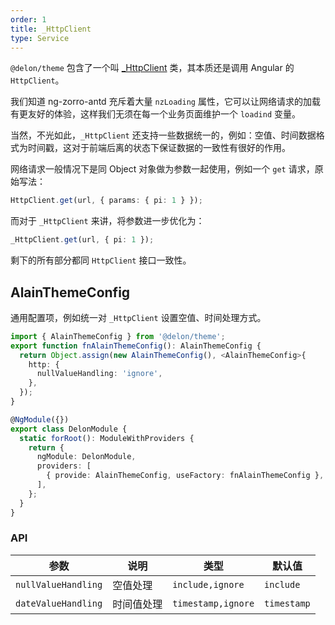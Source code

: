 ```yaml
---
order: 1
title: _HttpClient
type: Service
---
```


`@delon/theme` 包含了一个叫 [\_HttpClient](https://github.com/ng-alain/delon/blob/master/packages/theme/services/http/http.client.ts) 类，其本质还是调用 Angular 的 `HttpClient`。

我们知道 ng-zorro-antd 充斥着大量 `nzLoading` 属性，它可以让网络请求的加载有更友好的体验，这样我们无须在每一个业务页面维护一个 `loadind` 变量。

当然，不光如此，`_HttpClient` 还支持一些数据统一的，例如：空值、时间数据格式为时间戳，这对于前端后离的状态下保证数据的一致性有很好的作用。

网络请求一般情况下是同 Object 对象做为参数一起使用，例如一个 `get` 请求，原始写法：

```ts
HttpClient.get(url, { params: { pi: 1 } });
```

而对于 `_HttpClient` 来讲，将参数进一步优化为：

```ts
_HttpClient.get(url, { pi: 1 });
```

剩下的所有部分都同 `HttpClient` 接口一致性。

## AlainThemeConfig

通用配置项，例如统一对 `_HttpClient` 设置空值、时间处理方式。

```ts
import { AlainThemeConfig } from '@delon/theme';
export function fnAlainThemeConfig(): AlainThemeConfig {
  return Object.assign(new AlainThemeConfig(), <AlainThemeConfig>{
    http: {
      nullValueHandling: 'ignore',
    },
  });
}

@NgModule({})
export class DelonModule {
  static forRoot(): ModuleWithProviders {
    return {
      ngModule: DelonModule,
      providers: [
        { provide: AlainThemeConfig, useFactory: fnAlainThemeConfig },
      ],
    };
  }
}
```

### API

| 参数                  | 说明       | 类型               | 默认值      |
| --------------------- | ---------- | ------------------ | ----------- |
| `nullValueHandling` | 空值处理   | `include,ignore`   | `include`   |
| `dateValueHandling` | 时间值处理 | `timestamp,ignore` | `timestamp` |
